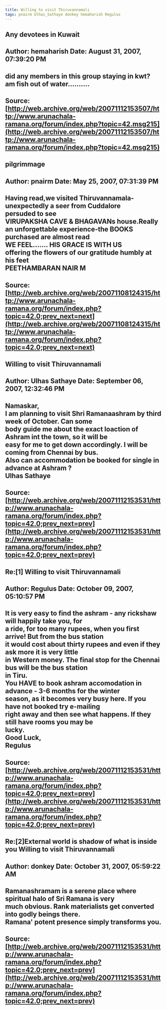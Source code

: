 ```yaml
--- 
title: Willing to visit Thiruvannamali   
tags: pnairm Ulhas_Sathaye donkey hemaharish Regulus  
---  
```

## Any devotees in Kuwait  
Author: hemaharish          Date: August 31, 2007, 07:39:20 PM  
---  
did any members in this group staying in kwt? am fish out of water..........
 ---  
Source:[http://web.archive.org/web/20071112153507/http://www.arunachala-ramana.org/forum/index.php?topic=42.msg215](http://web.archive.org/web/20071112153507/http://www.arunachala-ramana.org/forum/index.php?topic=42.msg215)   
---  

## pilgrimmage  
Author: pnairm              Date: May 25, 2007, 07:31:39 PM  
---  
Having read,we visited Thiruvannamala-unexpectedly a seer from Cuddalore  
persuded to see   
VIRUPAKSHA CAVE & BHAGAVANs house.Really an unforgettable experience-the BOOKS  
purchased are almost read   
 WE FEEL....... HIS GRACE IS WITH US   
 offering the flowers of our gratitude humbly at his feet   
 PEETHAMBARAN NAIR M
 ---  
Source:[http://web.archive.org/web/20071108124315/http://www.arunachala-ramana.org/forum/index.php?topic=42.0;prev_next=next](http://web.archive.org/web/20071108124315/http://www.arunachala-ramana.org/forum/index.php?topic=42.0;prev_next=next)   
---  

## Willing to visit Thiruvannamali  
Author: Ulhas Sathaye       Date: September 06, 2007, 12:32:46 PM  
---  
Namaskar,   
I am planning to visit Shri Ramanaashram by third week of October. Can some  
body guide me about the exact loaction of Ashram int the town, so it will be  
easy for me to get down accordingly. I will be coming from Chennai by bus.  
Also can accommodation be booked for single in advance at Ashram ?   
Ulhas Sathaye
 ---  
Source:[http://web.archive.org/web/20071112153531/http://www.arunachala-ramana.org/forum/index.php?topic=42.0;prev_next=prev](http://web.archive.org/web/20071112153531/http://www.arunachala-ramana.org/forum/index.php?topic=42.0;prev_next=prev)   
---  

## Re:[1] Willing to visit Thiruvannamali  
Author: Regulus             Date: October 09, 2007, 05:10:57 PM  
---  
It is very easy to find the ashram - any rickshaw will happily take you, for  
a ride, for too many rupees, when you first arrive! But from the bus station  
it would cost about thirty rupees and even if they ask more it is very little  
in Western money. The final stop for the Chennai bus will be the bus station  
in Tiru.   
You HAVE to book ashram accomodation in advance - 3-6 months for the winter  
season, as it becomes very busy here. If you have not booked try e-mailing  
right away and then see what happens. If they still have rooms you may be  
lucky.   
Good Luck,   
Regulus
 ---  
Source:[http://web.archive.org/web/20071112153531/http://www.arunachala-ramana.org/forum/index.php?topic=42.0;prev_next=prev](http://web.archive.org/web/20071112153531/http://www.arunachala-ramana.org/forum/index.php?topic=42.0;prev_next=prev)   
---  

## Re:[2]External world is shadow of what is inside you  Willing to visit Thiruvannamali  
Author: donkey              Date: October 31, 2007, 05:59:22 AM  
---  
Ramanashramam is a serene place where spiritual halo of Sri Ramana is very  
much obvious. Rank materialists get converted into godly beings there.  
Ramana' potent presence simply transforms you.
 ---  
Source:[http://web.archive.org/web/20071112153531/http://www.arunachala-ramana.org/forum/index.php?topic=42.0;prev_next=prev](http://web.archive.org/web/20071112153531/http://www.arunachala-ramana.org/forum/index.php?topic=42.0;prev_next=prev)   
---  

